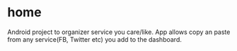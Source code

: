 home
====

Android project to organizer service you care/like. App allows copy an paste from any service(FB, Twitter etc) you add to the dashboard.
